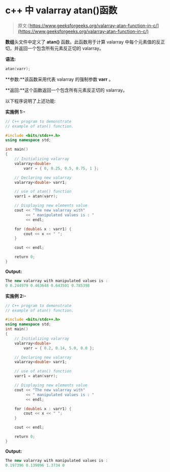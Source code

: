 # c++ 中 valarray atan()函数

> 原文:[https://www.geeksforgeeks.org/valarray-atan-function-in-c/](https://www.geeksforgeeks.org/valarray-atan-function-in-c/)

**数组**头文件中定义了 **atan()** 函数。此函数用于计算 valarray 中每个元素值的反正切，并返回一个包含所有元素反正切的 valarray。

**语法:**

```cpp
atan(varr);

```

**参数:**该函数采用代表 valarray 的强制参数 **varr** 。

**返回:**这个函数返回一个包含所有元素反正切的 valarray。

以下程序说明了上述功能:

**实施例 1:-**

```cpp
// C++ program to demonstrate
// example of atan() function.

#include <bits/stdc++.h>
using namespace std;

int main()
{
    // Initializing valarray
    valarray<double>
        varr = { 0, 0.25, 0.5, 0.75, 1 };

    // Declaring new valarray
    valarray<double> varr1;

    // use of atan() function
    varr1 = atan(varr);

    // Displaying new elements value
    cout << "The new valarray with"
         << " manipulated values is : "
         << endl;

    for (double& x : varr1) {
        cout << x << " ";
    }

    cout << endl;

    return 0;
}
```

**Output:**

```cpp
The new valarray with manipulated values is : 
0 0.244979 0.463648 0.643501 0.785398

```

**实施例 2:-**

```cpp
// C++ program to demonstrate
// example of atan() function.

#include <bits/stdc++.h>
using namespace std;
int main()
{
    // Initializing valarray
    valarray<double>
        varr = { 0.2, 0.14, 5.0, 0.0 };

    // Declaring new valarray
    valarray<double> varr1;

    // use of atan() function
    varr1 = atan(varr);

    // Displaying new elements value
    cout << "The new valarray with"
         << " manipulated values is : "
         << endl;

    for (double& x : varr1) {
        cout << x << " ";
    }

    cout << endl;

    return 0;
}
```

**Output:**

```cpp
The new valarray with manipulated values is : 
0.197396 0.139096 1.3734 0

```
